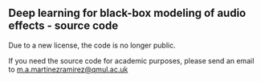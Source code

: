## Deep learning for black-box modeling of audio effects - source code

Due to a new license, the code is no longer public. 

If you need the source code for academic purposes, please send an email to m.a.martinezramirez@qmul.ac.uk
